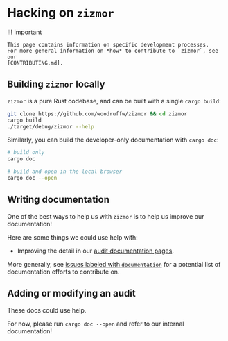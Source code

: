 # Hacking on `zizmor`

!!! important

    This page contains information on specific development processes.
    For more general information on *how* to contribute to `zizmor`, see our
    [CONTRIBUTING.md].

[CONTRIBUTING.md]: https://github.com/woodruffw/zizmor/blob/main/CONTRIBUTING.md

## Building `zizmor` locally

`zizmor` is a pure Rust codebase, and can be built with a single `cargo build`:

```bash
git clone https://github.com/woodruffw/zizmor && cd zizmor
cargo build
./target/debug/zizmor --help
```

Similarly, you can build the developer-only documentation with
`cargo doc`:

```bash
# build only
cargo doc

# build and open in the local browser
cargo doc --open
```

## Writing documentation

One of the best ways to help us with `zizmor` is to help us improve our
documentation!

Here are some things we could use help with:

* Improving the detail in our [audit documentation pages](./audits/).

More generally, see [issues labeled with `documentation`] for a potential
list of documentation efforts to contribute on.

[issues labeled with `documentation`]: https://github.com/woodruffw/zizmor/issues?q=sort%3Aupdated-desc+is%3Aissue+is%3Aopen+label%3Adocumentation

## Adding or modifying an audit

These docs could use help.

For now, please run `cargo doc --open` and refer to our internal
documentation!

